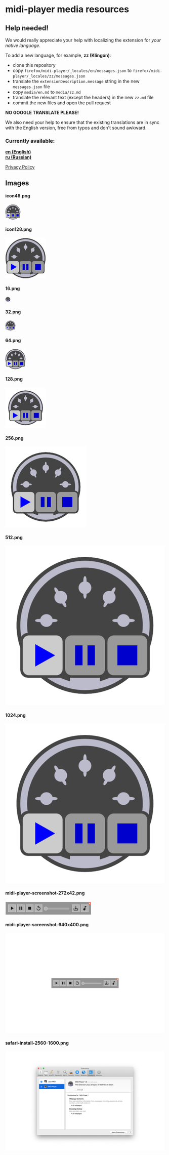 # midi-player media resources

## Help needed!

We would really appreciate your help with localizing the extension for *your native language*.

To add a new language, for example, **zz (Klingon)**:

- clone this repository
- copy `firefox/midi-player/_locales/en/messages.json` to `firefox/midi-player/_locales/zz/messages.json`
- translate the `extensionDescription.message` string in the new `messages.json` file
- copy `media/en.md` to `media/zz.md`
- translate the relevant text (except the headers) in the new `zz.md` file
- commit the new files and open the pull request

**NO GOOGLE TRANSLATE PLEASE!**

We also need your help to ensure that the existing translations are in sync with the English version,
free from typos and don't sound awkward.

### Currently available:

[**en (English)**](en.md)  
[**ru (Russian)**](ru.md)  

[Privacy Policy](PRIVACY.md)  

## Images

#### icon48.png
![48x48](icon48.png)

#### icon128.png
![128x128](icon128.png)

#### 16.png
![16x16](16.png)

#### 32.png
![32x32](32.png)

#### 64.png
![64x64](64.png)

#### 128.png
![128x128](128.png)

#### 256.png
![256x256](256.png)

#### 512.png
![512x512](512.png)

#### 1024.png
![1024x1024](1024.png)

#### midi-player-screenshot-272x42.png  
![272x42](midi-player-screenshot-272x42.png)

#### midi-player-screenshot-640x400.png  
![640x400](midi-player-screenshot-640x400.png)

#### safari-install-2560-1600.png
![safari-install-2560-1600](safari-install-2560-1600.png)
